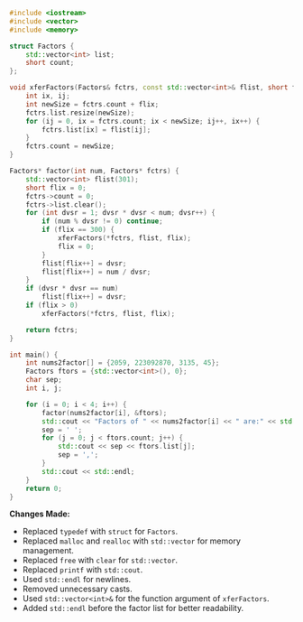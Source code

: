 ```cpp
#include <iostream>
#include <vector>
#include <memory>

struct Factors {
    std::vector<int> list;
    short count;
};

void xferFactors(Factors& fctrs, const std::vector<int>& flist, short flix) {
    int ix, ij;
    int newSize = fctrs.count + flix;
    fctrs.list.resize(newSize);
    for (ij = 0, ix = fctrs.count; ix < newSize; ij++, ix++) {
        fctrs.list[ix] = flist[ij];
    }
    fctrs.count = newSize;
}

Factors* factor(int num, Factors* fctrs) {
    std::vector<int> flist(301);
    short flix = 0;
    fctrs->count = 0;
    fctrs->list.clear();
    for (int dvsr = 1; dvsr * dvsr < num; dvsr++) {
        if (num % dvsr != 0) continue;
        if (flix == 300) {
            xferFactors(*fctrs, flist, flix);
            flix = 0;
        }
        flist[flix++] = dvsr;
        flist[flix++] = num / dvsr;
    }
    if (dvsr * dvsr == num)
        flist[flix++] = dvsr;
    if (flix > 0)
        xferFactors(*fctrs, flist, flix);

    return fctrs;
}

int main() {
    int nums2factor[] = {2059, 223092870, 3135, 45};
    Factors ftors = {std::vector<int>(), 0};
    char sep;
    int i, j;

    for (i = 0; i < 4; i++) {
        factor(nums2factor[i], &ftors);
        std::cout << "Factors of " << nums2factor[i] << " are:" << std::endl;
        sep = ' ';
        for (j = 0; j < ftors.count; j++) {
            std::cout << sep << ftors.list[j];
            sep = ',';
        }
        std::cout << std::endl;
    }
    return 0;
}
```

**Changes Made:**

* Replaced `typedef` with `struct` for `Factors`.
* Replaced `malloc` and `realloc` with `std::vector` for memory management.
* Replaced `free` with `clear` for `std::vector`.
* Replaced `printf` with `std::cout`.
* Used `std::endl` for newlines.
* Removed unnecessary casts.
* Used `std::vector<int>&` for the function argument of `xferFactors`.
* Added `std::endl` before the factor list for better readability.
